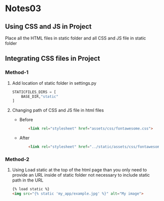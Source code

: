 # Notes03

## Using CSS and JS in Project

Place all the HTML files in static folder and all CSS and JS file in static folder  

## Integrating CSS files in Project

### Method-1

1. Add location of static folder in settings.py  

    ```python
    STATICFILES_DIRS = [
        BASE_DIR,"static"
    ]
    ```

2. Changing path of CSS and JS file in html files  

   - Before

        ```html
            <link rel="stylesheet" href="assets/css/fontawesome.css">
        ```

   - After

        ```html
            <link rel="stylesheet" href="../static/assets/css/fontawesome.css">
        ```

### Method-2

1. Using Load static at the top of the html page than you only need to provide an URL inside of static folder not necessary to include static path in the URL

    ```html
    {% load static %}
    <img src="{% static 'my_app/example.jpg' %}" alt="My image">
    ```
